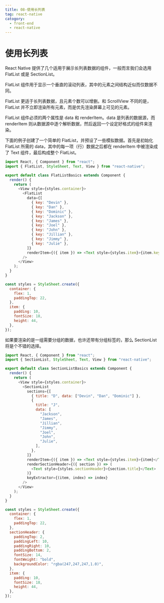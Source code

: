 ```yaml
---
title: 08-使用长列表
tag: react-native
catogory:
  - front-end
  - react-native
---
```


# 使用长列表

React Native 提供了几个适用于展示长列表数据的组件，一般而言我们会选用 FlatList 或是 SectionList。

FlatList 组件用于显示一个垂直的滚动列表，其中的元素之间结构近似而仅数据不同。

FlatList 更适于长列表数据，且元素个数可以增删。和 ScrollView 不同的是，FlatList 并不立即渲染所有元素，而是优先渲染屏幕上可见的元素。

FlatList 组件必须的两个属性是 data 和 renderItem。data 是列表的数据源，而 renderItem 则从数据源中逐个解析数据，然后返回一个设定好格式的组件来渲染。

下面的例子创建了一个简单的 FlatList，并预设了一些模拟数据。首先是初始化 FlatList 所需的 data，其中的每一项（行）数据之后都在 renderItem 中被渲染成了 Text 组件，最后构成整个 FlatList。

```js
import React, { Component } from "react";
import { FlatList, StyleSheet, Text, View } from "react-native";

export default class FlatListBasics extends Component {
  render() {
    return (
      <View style={styles.container}>
        <FlatList
          data={[
            { key: "Devin" },
            { key: "Dan" },
            { key: "Dominic" },
            { key: "Jackson" },
            { key: "James" },
            { key: "Joel" },
            { key: "John" },
            { key: "Jillian" },
            { key: "Jimmy" },
            { key: "Julie" },
          ]}
          renderItem={({ item }) => <Text style={styles.item}>{item.key}</Text>}
        />
      </View>
    );
  }
}

const styles = StyleSheet.create({
  container: {
    flex: 1,
    paddingTop: 22,
  },
  item: {
    padding: 10,
    fontSize: 18,
    height: 44,
  },
});
```

如果要渲染的是一组需要分组的数据，也许还带有分组标签的，那么 SectionList 将是个不错的选择。

```js
import React, { Component } from "react";
import { SectionList, StyleSheet, Text, View } from "react-native";

export default class SectionListBasics extends Component {
  render() {
    return (
      <View style={styles.container}>
        <SectionList
          sections={[
            { title: "D", data: ["Devin", "Dan", "Dominic"] },
            {
              title: "J",
              data: [
                "Jackson",
                "James",
                "Jillian",
                "Jimmy",
                "Joel",
                "John",
                "Julie",
              ],
            },
          ]}
          renderItem={({ item }) => <Text style={styles.item}>{item}</Text>}
          renderSectionHeader={({ section }) => (
            <Text style={styles.sectionHeader}>{section.title}</Text>
          )}
          keyExtractor={(item, index) => index}
        />
      </View>
    );
  }
}

const styles = StyleSheet.create({
  container: {
    flex: 1,
    paddingTop: 22,
  },
  sectionHeader: {
    paddingTop: 2,
    paddingLeft: 10,
    paddingRight: 10,
    paddingBottom: 2,
    fontSize: 14,
    fontWeight: "bold",
    backgroundColor: "rgba(247,247,247,1.0)",
  },
  item: {
    padding: 10,
    fontSize: 18,
    height: 44,
  },
});
```
